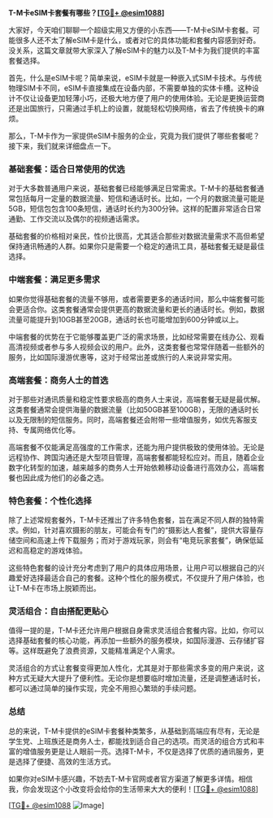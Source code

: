 **T-M卡eSIM卡套餐有哪些？[[TG💪+ @esim1088](https://t.me/s/esim1088)]**

大家好，今天咱们聊聊一个超级实用又方便的小东西——T-M卡eSIM卡套餐。可能很多人还不太了解eSIM卡是什么，或者对它的具体功能和套餐内容感到好奇。没关系，这篇文章就带大家深入了解eSIM卡的魅力以及T-M卡为我们提供的丰富套餐选择。

首先，什么是eSIM卡呢？简单来说，eSIM卡就是一种嵌入式SIM卡技术。与传统物理SIM卡不同，eSIM卡直接集成在设备内部，不需要单独的实体卡槽。这种设计不仅让设备更加轻薄小巧，还极大地方便了用户的使用体验。无论是更换运营商还是出国旅行，只需通过手机上的设置，就能轻松切换网络，省去了传统换卡的麻烦。

那么，T-M卡作为一家提供eSIM卡服务的企业，究竟为我们提供了哪些套餐呢？接下来，我们就来详细盘点一下。

### **基础套餐：适合日常使用的优选**
对于大多数普通用户来说，基础套餐已经能够满足日常需求。T-M卡的基础套餐通常包括每月一定量的数据流量、短信和通话时长。比如，一个月的数据流量可能是5GB，短信包包含100条短信，通话时长约为300分钟。这样的配置非常适合日常通勤、工作交流以及偶尔的视频通话需求。

基础套餐的价格相对亲民，性价比很高，尤其适合那些对数据流量需求不高但希望保持通讯畅通的人群。如果你只是需要一个稳定的通讯工具，基础套餐无疑是最佳选择。

### **中端套餐：满足更多需求**
如果你觉得基础套餐的流量不够用，或者需要更多的通话时间，那么中端套餐可能会更适合你。这类套餐通常会提供更高的数据流量和更长的通话时长。例如，数据流量可能提升到10GB甚至20GB，通话时长也可能增加到600分钟或以上。

中端套餐的优势在于它能够覆盖更广泛的需求场景，比如经常需要在线办公、观看高清视频或者参与多人视频会议的用户。此外，这类套餐也常常伴随着一些额外的服务，比如国际漫游优惠等，这对于经常出差或旅行的人来说非常实用。

### **高端套餐：商务人士的首选**
对于那些对通讯质量和稳定性要求极高的商务人士来说，高端套餐无疑是最优解。这类套餐通常会提供海量的数据流量（比如50GB甚至100GB），无限的通话时长以及无限制的短信服务。同时，高端套餐还会附带一些增值服务，如优先客服支持、专属网络优化等。

高端套餐不仅能满足高强度的工作需求，还能为用户提供极致的使用体验。无论是远程协作、跨国沟通还是大型项目管理，高端套餐都能轻松应对。而且，随着企业数字化转型的加速，越来越多的商务人士开始依赖移动设备进行高效办公，高端套餐也因此成为他们的必备之选。

### **特色套餐：个性化选择**
除了上述常规套餐外，T-M卡还推出了许多特色套餐，旨在满足不同人群的独特需求。例如，针对喜欢摄影的朋友，可能会有专门的“摄影达人套餐”，提供大容量存储空间和高速上传下载服务；而对于游戏玩家，则会有“电竞玩家套餐”，确保低延迟和高稳定的游戏体验。

这些特色套餐的设计充分考虑到了用户的具体应用场景，让用户可以根据自己的兴趣爱好选择最适合自己的套餐。这种个性化的服务模式，不仅提升了用户体验，也让T-M卡在市场上脱颖而出。

### **灵活组合：自由搭配更贴心**
值得一提的是，T-M卡还允许用户根据自身需求灵活组合套餐内容。比如，你可以选择基础套餐的核心功能，再添加一些额外的服务模块，如国际漫游、云存储扩容等。这样既避免了浪费资源，又能精准满足个人需求。

灵活组合的方式让套餐变得更加人性化，尤其是对于那些需求多变的用户来说，这种方式无疑大大提升了便利性。无论你是想要临时增加流量，还是调整通话时长，都可以通过简单的操作实现，完全不用担心繁琐的手续问题。

### **总结**
总的来说，T-M卡提供的eSIM卡套餐种类繁多，从基础到高端应有尽有，无论是学生党、上班族还是商务人士，都能找到适合自己的选项。而灵活的组合方式和丰富的增值服务更是让人眼前一亮。选择T-M卡，不仅是选择了优质的通讯服务，更是选择了便捷、高效的生活方式。

如果你对eSIM卡感兴趣，不妨去T-M卡官网或者官方渠道了解更多详情。相信我，你会发现这个小改变将会给你的生活带来大大的便利！[[TG💪+ @esim1088](https://t.me/s/esim1088)]

[[TG💪+ @esim1088](https://t.me/s/esim1088) ![Image](https://i.postimg.cc/4NQfJmqS/Snipaste-2025-05-13-00-14-12.png)]